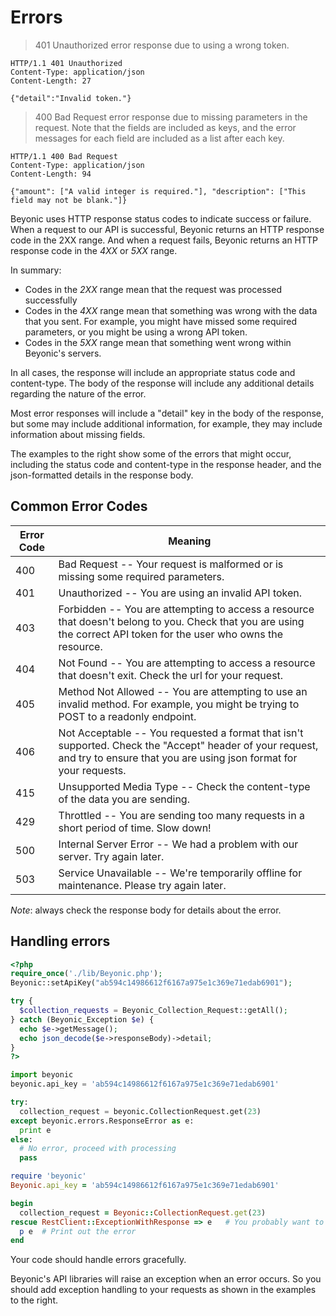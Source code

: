 # Errors

> 401 Unauthorized error response due to using a wrong token.

```text
HTTP/1.1 401 Unauthorized
Content-Type: application/json
Content-Length: 27

{"detail":"Invalid token."}
```

> 400 Bad Request error response due to missing parameters in the request. Note that the fields are included as keys, and the error messages for each field are included as a list after each key.

```text
HTTP/1.1 400 Bad Request
Content-Type: application/json
Content-Length: 94

{"amount": ["A valid integer is required."], "description": ["This field may not be blank."]}
```

Beyonic uses HTTP response status codes to indicate success or failure. When a request to our API is successful, Beyonic returns an HTTP response code in the 2XX range.
And when a request fails, Beyonic returns an HTTP response code in the _4XX_ or _5XX_ range.

In summary:

* Codes in the _2XX_ range mean that the request was processed successfully
* Codes in the _4XX_ range mean that something was wrong with the data that you sent. For example, you might have missed some required parameters, or you might be using a wrong API token.
* Codes in the _5XX_ range mean that something went wrong within Beyonic's servers.

In all cases, the response will include an appropriate status code and content-type. The body of the response will include any additional details regarding the nature of the error.

Most error responses will include a "detail" key in the body of the response, but some may include additional information, for example, they may include information about missing fields.

The examples to the right show some of the errors that might occur, including the status code and content-type in the response header, and the json-formatted details in the response body.

## Common Error Codes

Error Code | Meaning
---------- | -------
400 | Bad Request -- Your request is malformed or is missing some required parameters.
401 | Unauthorized -- You are using an invalid API token.
403 | Forbidden -- You are attempting to access a resource that doesn't belong to you. Check that you are using the correct API token for the user who owns the resource.
404 | Not Found -- You are attempting to access a resource that doesn't exit. Check the url for your request.
405 | Method Not Allowed -- You are attempting to use an invalid method. For example, you might be trying to POST to a readonly endpoint.
406 | Not Acceptable -- You requested a format that isn't supported. Check the "Accept" header of your request, and try to ensure that you are using json format for your requests.
415 | Unsupported Media Type -- Check the content-type of the data you are sending.
429 | Throttled -- You are sending too many requests in a short period of time. Slow down!
500 | Internal Server Error -- We had a problem with our server. Try again later.
503 | Service Unavailable -- We're temporarily offline for maintenance. Please try again later.

*Note*: always check the response body for details about the error.

## Handling errors

```php
<?php
require_once('./lib/Beyonic.php');
Beyonic::setApiKey("ab594c14986612f6167a975e1c369e71edab6901");

try {
  $collection_requests = Beyonic_Collection_Request::getAll();
} catch (Beyonic_Exception $e) {
  echo $e->getMessage();
  echo json_decode($e->responseBody)->detail;
}
?>
```

```python
import beyonic
beyonic.api_key = 'ab594c14986612f6167a975e1c369e71edab6901'

try:
  collection_request = beyonic.CollectionRequest.get(23)
except beyonic.errors.ResponseError as e:
  print e
else:
  # No error, proceed with processing
  pass
```

```ruby
require 'beyonic'
Beyonic.api_key = 'ab594c14986612f6167a975e1c369e71edab6901'

begin
  collection_request = Beyonic::CollectionRequest.get(23)
rescue RestClient::ExceptionWithResponse => e   # You probably want to use more specific RestClient codes like RestClient::Unauthorized, RestClient::ResourceNotFound, etc
  p e  # Print out the error
end
```

Your code should handle errors gracefully.

Beyonic's API libraries will raise an exception when an error occurs. So you should add exception handling to your requests as shown in the examples to the right.
